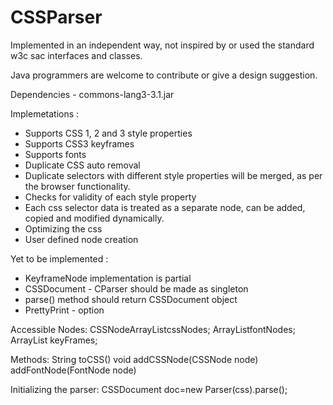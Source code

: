 CSSParser
=========
Implemented in an independent way, not inspired by or used the standard w3c sac interfaces and classes.

Java programmers are welcome to contribute or give a design suggestion.

Dependencies - commons-lang3-3.1.jar

Implemetations : 
 *   Supports CSS 1, 2 and 3 style properties
 *   Supports CSS3 keyframes
 *   Supports fonts
 *   Duplicate CSS auto removal
 *   Duplicate selectors with different style properties will be merged, as per the browser functionality.
 *   Checks for validity of each style property
 *   Each css selector data is treated as a separate node, can be added, copied and modified dynamically.
 *   Optimizing the css 
 *   User defined node creation
 
Yet to be implemented :
 *  KeyframeNode implementation is partial
 *  CSSDocument - CParser should be made as singleton
 *  parse() method should return CSSDocument object
 *  PrettyPrint - option


Accessible Nodes:
CSSNodeArrayList<CSSNode>cssNodes;
ArrayList<FontNode>fontNodes;
ArrayList<KeyframeNode> keyFrames;

Methods:
String toCSS()
void addCSSNode(CSSNode node)
addFontNode(FontNode node)

Initializing the parser:
CSSDocument doc=new Parser(css).parse();
				
				
